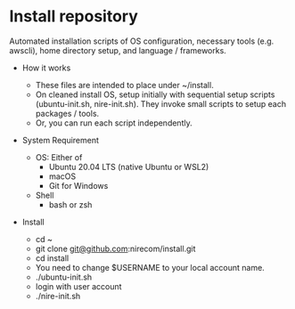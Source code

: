 # Install repository

Automated installation scripts of OS configuration, necessary tools (e.g. awscli), home directory setup, and language / frameworks.

* How it works

    * These files are intended to place under ~/install.
	* On cleaned install OS, setup initially with sequential setup scripts (ubuntu-init.sh, nire-init.sh). They invoke small scripts to setup each packages / tools.
	* Or, you can run each script independently.

* System Requirement
    * OS: Either of
	    * Ubuntu 20.04 LTS (native Ubuntu or WSL2)
		* macOS
		* Git for Windows
	* Shell
	    * bash or zsh

* Install
    * cd ~
	* git clone git@github.com:nirecom/install.git
	* cd install
	* You need to change $USERNAME to your local account name.
	* ./ubuntu-init.sh
	* login with user account
	* ./nire-init.sh
